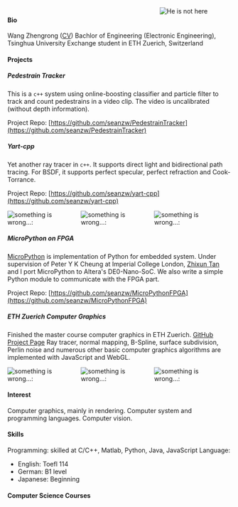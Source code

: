 <style type="text/css">
#photo {
    /*display: inline-block;*/
    position: relative;
   	float: right;
    width: 32%;
}
</style>

<div id = "photo"><img src = "https://seanzw.github.io/img/photo.png" alt = "He is not here"></div>

<style type="text/css">
.img {
    display: inline-block;
    width: 32%;
}
</style>

#### Bio
Wang Zhengrong ([CV](https://seanzw.github.io/CV/CV_eng.pdf))
Bachlor of Engineering (Electronic Engineering), Tsinghua University
Exchange student in ETH Zuerich, Switzerland

#### Projects

##### Pedestrain Tracker
This is a `c++` system using online-boosting classifier and particle filter to track and count pedestrains in a video clip. The video is uncalibrated (without depth information).

Project Repo: [https://github.com/seanzw/PedestrainTracker](https://github.com/seanzw/PedestrainTracker)

##### Yart-cpp
Yet another ray tracer in `c++`. It supports direct light and bidirectional path tracing. For BSDF, it supports perfect specular, perfect refraction and Cook-Torrance.

Project Repo: [https://github.com/seanzw/yart-cpp](https://github.com/seanzw/yart-cpp)

<div class = "img"><img src = "https://seanzw.github.io/img/yart-indirect-bi.png" alt = "something is wrong...:"></div>
<div class = "img"><img src = "https://seanzw.github.io/img/yart-cornell-box.png" alt = "something is wrong...:"></div>
<div class = "img"><img src = "https://seanzw.github.io/img/yart-stanford-dragon.png" alt = "something is wrong...:"></div>

##### MicroPython on FPGA
[MicroPython](https://github.com/micropython/micropython) is implementation of Python for embedded system. Under supervision of Peter Y K Cheung at Imperial College London, [Zhixun Tan](https://github.com/phisiart) and I port MicroPython to Altera's DE0-Nano-SoC. We also write a simple Python module to communicate with the FPGA part.

Project Repo: [https://github.com/seanzw/MicroPythonFPGA](https://github.com/seanzw/MicroPythonFPGA)

##### ETH Zuerich Computer Graphics
Finished the master course computer graphics in ETH Zuerich. [GitHub Project Page](https://seanzw.github.io/ETHZ-CG-2014)
Ray tracer, normal mapping, B-Spline, surface subdivision, Perlin noise and numerous other basic computer graphics algorithms are implemented with JavaScript and WebGL.

<div class = "img"><img src = "https://seanzw.github.io/img/CG-NormalMapping.png" alt = "something is wrong...:"></div>
<div class = "img"><img src = "https://seanzw.github.io/img/CG-Opacity.png" alt = "something is wrong...:"></div>
<div class = "img"><img src = "https://seanzw.github.io/img/CG-Marble.png" alt = "something is wrong...:"></div>

#### Interest
Computer graphics, mainly in rendering.
Computer system and programming languages.
Computer vision.

#### Skills
Programming: skilled at C/C++, Matlab, Python, Java, JavaScript
Language: 
- English: Toefl 114
- German: B1 level
- Japanese: Beginning

#### Computer Science Courses

